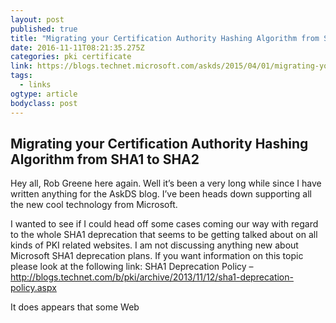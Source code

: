 ```yaml
---
layout: post
published: true
title: "Migrating your Certification Authority Hashing Algorithm from SHA1 to SHA2 | Ask the Directory Services Team"
date: 2016-11-11T08:21:35.275Z
categories: pki certificate  
link: https://blogs.technet.microsoft.com/askds/2015/04/01/migrating-your-certification-authority-hashing-algorithm-from-sha1-to-sha2/
tags:
  - links
ogtype: article
bodyclass: post
---
```


## Migrating your Certification Authority Hashing Algorithm from SHA1 to SHA2

Hey all, Rob Greene here again. Well it’s been a very long while since I have written anything for the AskDS blog. I’ve been heads down supporting all the new cool technology from Microsoft.

I wanted to see if I could head off some cases coming our way with regard to the whole SHA1 deprecation that seems to be getting talked about on all kinds of PKI related websites. I am not discussing anything new about Microsoft SHA1 deprecation plans. If you want information on this topic please look at the following link: SHA1 Deprecation Policy – http://blogs.technet.com/b/pki/archive/2013/11/12/sha1-deprecation-policy.aspx

It does appears that some Web
